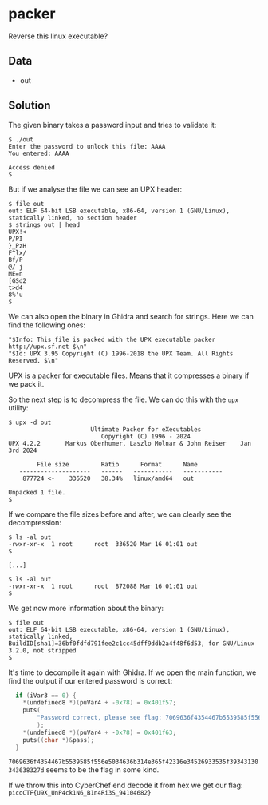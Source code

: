 # packer
Reverse this linux executable?

## Data
* out

## Solution
The given binary takes a password input and tries to validate it:
```
$ ./out
Enter the password to unlock this file: AAAA
You entered: AAAA

Access denied
$
```

But if we analyse the file we can see an UPX header:
```
$ file out
out: ELF 64-bit LSB executable, x86-64, version 1 (GNU/Linux), statically linked, no section header
$ strings out | head
UPX!<
P/PI
}_PzH
F^lx/
Bf/P
@/ j
ME=n
[GSd2
t>d4
8%'u
$
```

We can also open the binary in Ghidra and search for strings. Here we can find the following ones:
```
"$Info: This file is packed with the UPX executable packer http://upx.sf.net $\n"
"$Id: UPX 3.95 Copyright (C) 1996-2018 the UPX Team. All Rights Reserved. $\n"
```

UPX is a packer for executable files. Means that it compresses a binary if we pack it.

So the next step is to decompress the file. We can do this with the `upx` utility:
```
$ upx -d out
                       Ultimate Packer for eXecutables
                          Copyright (C) 1996 - 2024
UPX 4.2.2       Markus Oberhumer, Laszlo Molnar & John Reiser    Jan 3rd 2024

        File size         Ratio      Format      Name
   --------------------   ------   -----------   -----------
    877724 <-    336520   38.34%   linux/amd64   out

Unpacked 1 file.
$
```

If we compare the file sizes before and after, we can clearly see the decompression:
```
$ ls -al out
-rwxr-xr-x  1 root      root  336520 Mar 16 01:01 out
$

[...]

$ ls -al out
-rwxr-xr-x  1 root      root  872088 Mar 16 01:01 out
$ 
```

We get now more information about the binary:
```
$ file out
out: ELF 64-bit LSB executable, x86-64, version 1 (GNU/Linux), statically linked, BuildID[sha1]=36bf0fdfd791fee2c1cc45dff9ddb2a4f48f6d53, for GNU/Linux 3.2.0, not stripped
$
```

It's time to decompile it again with Ghidra. If we open the main function, we find the output if our entered password is correct:
```c
  if (iVar3 == 0) {
    *(undefined8 *)(puVar4 + -0x78) = 0x401f57;
    puts(
        "Password correct, please see flag: 7069636f4354467b5539585f556e5034636b314e365f42316e34526933535f39343130343638327d"
        );
    *(undefined8 *)(puVar4 + -0x78) = 0x401f63;
    puts((char *)&pass);
  }
```
`7069636f4354467b5539585f556e5034636b314e365f42316e34526933535f39343130343638327d` seems to be the flag in some kind.

If we throw this into CyberChef end decode it from hex we get our flag: `picoCTF{U9X_UnP4ck1N6_B1n4Ri3S_94104682}`

